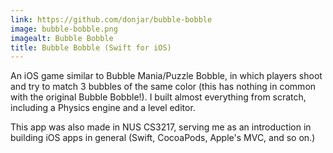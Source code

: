 ```yaml
---
link: https://github.com/donjar/bubble-bobble
image: bubble-bobble.png
imagealt: Bubble Bobble
title: Bubble Bobble (Swift for iOS)
---
```

An iOS game similar to Bubble Mania/Puzzle Bobble, in which players shoot and try to match 3 bubbles of the same color (this has nothing in common with the original Bubble Bobble!). I built almost everything from scratch, including a Physics engine and a level editor.

This app was also made in NUS CS3217, serving me as an introduction in building iOS apps in general (Swift, CocoaPods, Apple's MVC, and so on.)
